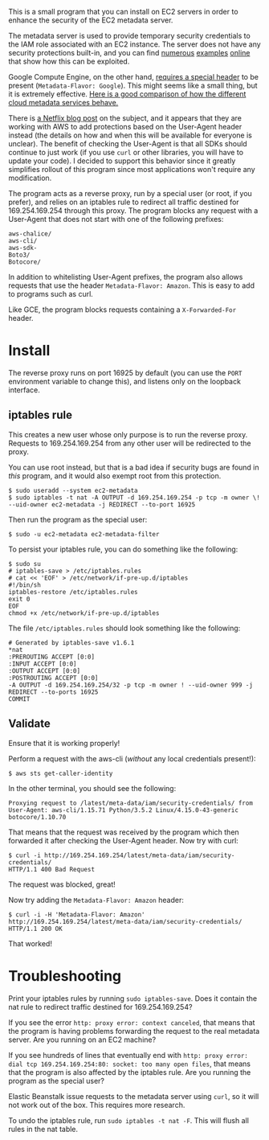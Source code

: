 This is a small program that you can install on EC2 servers in order to enhance the security of the EC2 metadata server.

The metadata server is used to provide temporary security credentials to the IAM role associated with an EC2 instance. The server does not have any security protections built-in, and you can find [numerous](https://blog.christophetd.fr/abusing-aws-metadata-service-using-ssrf-vulnerabilities/) [examples](http://flaws.cloud/) [online](https://news.ycombinator.com/item?id=12670316) that show how this can be exploited.

Google Compute Engine, on the other hand, [requires a special header](https://cloud.google.com/compute/docs/storing-retrieving-metadata#querying) to be present (`Metadata-Flavor: Google`). This might seems like a small thing, but it is extremely effective. [Here is a good comparison of how the different cloud metadata services behave.](https://ahmet.im/blog/comparison-of-instance-metadata-services/)

There is [a Netflix blog post](https://medium.com/netflix-techblog/netflix-information-security-preventing-credential-compromise-in-aws-41b112c15179) on the subject, and it appears that they are working with AWS to add protections based on the User-Agent header instead (the details on how and when this will be available for everyone is unclear). The benefit of checking the User-Agent is that all SDKs should continue to just work (if you use `curl` or other libraries, you will have to update your code). I decided to support this behavior since it greatly simplifies rollout of this program since most applications won't require any modification.

The program acts as a reverse proxy, run by a special user (or root, if you prefer), and relies on an iptables rule to redirect all traffic destined for 169.254.169.254 through this proxy. The program blocks any request with a User-Agent that does not start with one of the following prefixes:

```
aws-chalice/
aws-cli/
aws-sdk-
Boto3/
Botocore/
```

In addition to whitelisting User-Agent prefixes, the program also allows requests that use the header `Metadata-Flavor: Amazon`. This is easy to add to programs such as curl.

Like GCE, the program blocks requests containing a `X-Forwarded-For` header.

# Install

The reverse proxy runs on port 16925 by default (you can use the `PORT` environment variable to change this), and listens only on the loopback interface.

## iptables rule

This creates a new user whose only purpose is to run the reverse proxy. Requests to 169.254.169.254 from any other user will be redirected to the proxy.

You can use root instead, but that is a bad idea if security bugs are found in _this_ program, and it would also exempt root from this protection.

```
$ sudo useradd --system ec2-metadata
$ sudo iptables -t nat -A OUTPUT -d 169.254.169.254 -p tcp -m owner \! --uid-owner ec2-metadata -j REDIRECT --to-port 16925
```

Then run the program as the special user:

```
$ sudo -u ec2-metadata ec2-metadata-filter
```

To persist your iptables rule, you can do something like the following:

```
$ sudo su
# iptables-save > /etc/iptables.rules
# cat << 'EOF' > /etc/network/if-pre-up.d/iptables
#!/bin/sh
iptables-restore /etc/iptables.rules
exit 0
EOF
chmod +x /etc/network/if-pre-up.d/iptables
```

The file `/etc/iptables.rules` should look something like the following:
```
# Generated by iptables-save v1.6.1
*nat
:PREROUTING ACCEPT [0:0]
:INPUT ACCEPT [0:0]
:OUTPUT ACCEPT [0:0]
:POSTROUTING ACCEPT [0:0]
-A OUTPUT -d 169.254.169.254/32 -p tcp -m owner ! --uid-owner 999 -j REDIRECT --to-ports 16925
COMMIT
```

## Validate

Ensure that it is working properly!

Perform a request with the aws-cli (_without_ any local credentials present!):

```
$ aws sts get-caller-identity
```

In the other terminal, you should see the following:

```
Proxying request to /latest/meta-data/iam/security-credentials/ from User-Agent: aws-cli/1.15.71 Python/3.5.2 Linux/4.15.0-43-generic botocore/1.10.70
```

That means that the request was received by the program which then forwarded it after checking the User-Agent header. Now try with curl:

```
$ curl -i http://169.254.169.254/latest/meta-data/iam/security-credentials/
HTTP/1.1 400 Bad Request
```

The request was blocked, great!

Now try adding the `Metadata-Flavor: Amazon` header:

```
$ curl -i -H 'Metadata-Flavor: Amazon' http://169.254.169.254/latest/meta-data/iam/security-credentials/
HTTP/1.1 200 OK
```

That worked!

# Troubleshooting

Print your iptables rules by running `sudo iptables-save`. Does it contain the nat rule to redirect traffic destined for 169.254.169.254?

If you see the error `http: proxy error: context canceled`, that means that the program is having problems forwarding the request to the real metadata server. Are you running on an EC2 machine?

If you see hundreds of lines that eventually end with `http: proxy error: dial tcp 169.254.169.254:80: socket: too many open files`, that means that the program is also affected by the iptables rule. Are you running the program as the special user?

Elastic Beanstalk issue requests to the metadata server using `curl`, so it will not work out of the box. This requires more research.

To undo the iptables rule, run `sudo iptables -t nat -F`. This will flush all rules in the nat table.
